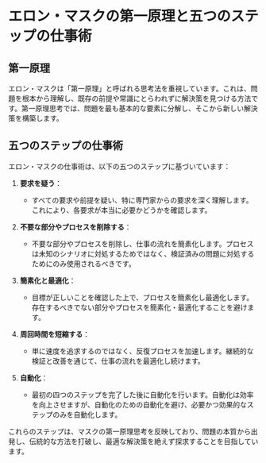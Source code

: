 # エロン・マスクの第一原理と五つのステップの仕事術

## 第一原理

エロン・マスクは「第一原理」と呼ばれる思考法を重視しています。これは、問題を根本から理解し、既存の前提や常識にとらわれずに解決策を見つける方法です。第一原理思考では、問題を最も基本的な要素に分解し、そこから新しい解決策を構築します。

## 五つのステップの仕事術

エロン・マスクの仕事術は、以下の五つのステップに基づいています：

1. **要求を疑う**：
   - すべての要求や前提を疑い、特に専門家からの要求を深く理解します。これにより、各要求が本当に必要かどうかを確認します。

2. **不要な部分やプロセスを削除する**：
   - 不要な部分やプロセスを削除し、仕事の流れを簡素化します。プロセスは未知のシナリオに対処するためではなく、検証済みの問題に対処するためにのみ使用されるべきです。

3. **簡素化と最適化**：
   - 目標が正しいことを確認した上で、プロセスを簡素化し最適化します。存在するべきでない部分やプロセスを簡素化・最適化することを避けます。

4. **周回時間を短縮する**：
   - 単に速度を追求するのではなく、反復プロセスを加速します。継続的な検証と改善を通じて、仕事の流れを最適化し続けます。

5. **自動化**：
   - 最初の四つのステップを完了した後に自動化を行います。自動化は効率を向上させますが、自動化のための自動化を避け、必要かつ効果的なステップのみを自動化します。

これらのステップは、マスクの第一原理思考を反映しており、問題の本質から出発し、伝統的な方法を打破し、最適な解決策を絶えず探求することを目指しています。
